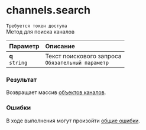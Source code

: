 # channels.search
`Требуется токен доступа`  
Метод для поиска каналов

| Параметр            | Описание                                              |
| :------------------ | :---------------------------------------------------- |
| **q**<br />`string` | Текст поискового запроса<br />`Обязательный параметр` |

### Результат
Возвращает массив [объектов каналов]().

### Ошибки
В ходе выполнения могут произойти [общие ошибки]().